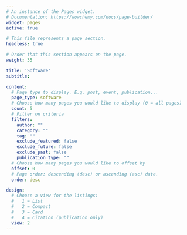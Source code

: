 ```yaml
---
# An instance of the Pages widget.
# Documentation: https://wowchemy.com/docs/page-builder/
widget: pages
active: true

# This file represents a page section.
headless: true

# Order that this section appears on the page.
weight: 35

title: 'Software'
subtitle:

content:
  # Page type to display. E.g. post, event, publication...
  page_type: software
  # Choose how many pages you would like to display (0 = all pages)
  count: 5
  # Filter on criteria
  filters:
    author: ""
    category: ""
    tag: ""
    exclude_featured: false
    exclude_future: false
    exclude_past: false
    publication_type: ""
  # Choose how many pages you would like to offset by
  offset: 0
  # Page order: descending (desc) or ascending (asc) date.
  order: desc

design:
  # Choose a view for the listings:
  #   1 = List
  #   2 = Compact
  #   3 = Card
  #   4 = Citation (publication only)
  view: 2
---
```

